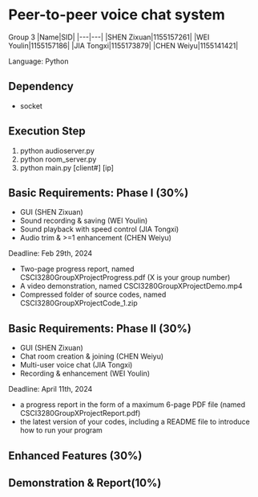 # Peer-to-peer voice chat system

Group 3
|Name|SID|
|---|---|
|SHEN Zixuan|1155157261|
|WEI Youlin|1155157186|
|JIA Tongxi|1155173879|
|CHEN Weiyu|1155141421|

Language: Python

## Dependency
- socket

## Execution Step
1. python audioserver.py
2. python room_server.py
3. python main.py [client#] [ip]

## Basic Requirements: Phase I (30%)
* GUI (SHEN Zixuan)
* Sound recording & saving (WEI Youlin)
* Sound playback with speed control (JIA Tongxi)
* Audio trim & >=1 enhancement (CHEN Weiyu)

Deadline: Feb 29th, 2024
* Two-page progress report, named CSCI3280GroupXProjectProgress.pdf (X is your group number)
* A video demonstration, named CSCI3280GroupXProjectDemo.mp4
* Compressed folder of source codes, named CSCI3280GroupXProjectCode_1.zip

## Basic Requirements: Phase II (30%)
* GUI (SHEN Zixuan)
* Chat room creation & joining (CHEN Weiyu)
* Multi-user voice chat (JIA Tongxi)
* Recording & enhancement (WEI Youlin)

Deadline: April 11th, 2024
* a progress report in the form of a maximum 6-page PDF file (named CSCI3280GroupXProjectReport.pdf)
* the latest version of your codes, including a README file to introduce how to run your program
  
## Enhanced Features (30%)

## Demonstration & Report(10%)

